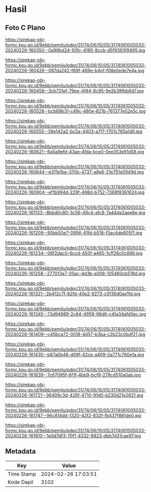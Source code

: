 # Hasil

## Foto C Plano

https://sirekap-obj-formc.kpu.go.id/9ebb/pemilu/pdpr/31/74/06/10/05/3174061005033-20240226-160350--0a99bd24-93fc-4185-8ccb-d5f9393f9495.jpg

https://sirekap-obj-formc.kpu.go.id/9ebb/pemilu/pdpr/31/74/06/10/05/3174061005033-20240226-160426--087da242-f69f-469e-b4ef-f08e0ede7e4a.jpg

https://sirekap-obj-formc.kpu.go.id/9ebb/pemilu/pdpr/31/74/06/10/05/3174061005033-20240226-160458--3cb731ef-79ee-4f44-8c95-9e2b39fbb6d7.jpg

https://sirekap-obj-formc.kpu.go.id/9ebb/pemilu/pdpr/31/74/06/10/05/3174061005033-20240226-160528--bcb89b31-c49c-480e-821b-761377e02e5c.jpg

https://sirekap-obj-formc.kpu.go.id/9ebb/pemilu/pdpr/31/74/06/10/05/3174061005033-20240226-160555--38e142a2-bc5a-4403-a7f7-f701c765a1d6.jpg

https://sirekap-obj-formc.kpu.go.id/9ebb/pemilu/pdpr/31/74/06/10/05/3174061005033-20240226-160621--6a5a9efd-43ae-4fda-bce0-0ee353e91d58.jpg

https://sirekap-obj-formc.kpu.go.id/9ebb/pemilu/pdpr/31/74/06/10/05/3174061005033-20240226-160644--e311e1be-370b-4737-a8e6-21e751e0949d.jpg

https://sirekap-obj-formc.kpu.go.id/9ebb/pemilu/pdpr/31/74/06/10/05/3174061005033-20240226-160904--ef1b994d-229f-498d-b752-7369f8361624.jpg

https://sirekap-obj-formc.kpu.go.id/9ebb/pemilu/pdpr/31/74/06/10/05/3174061005033-20240226-161133--8bbd0c80-3c56-49c4-afc8-7a44de2aee6e.jpg

https://sirekap-obj-formc.kpu.go.id/9ebb/pemilu/pdpr/31/74/06/10/05/3174061005033-20240226-161209--95bb50e7-0956-41fd-b518-f3ac4de805f1.jpg

https://sirekap-obj-formc.kpu.go.id/9ebb/pemilu/pdpr/31/74/06/10/05/3174061005033-20240226-161234--06f2dac0-6ccd-450f-a465-1cff26c0c896.jpg

https://sirekap-obj-formc.kpu.go.id/9ebb/pemilu/pdpr/31/74/06/10/05/3174061005033-20240226-161258--277013e7-05ac-4d3b-a008-105460cb518d.jpg

https://sirekap-obj-formc.kpu.go.id/9ebb/pemilu/pdpr/31/74/06/10/05/3174061005033-20240226-161321--2b412c7f-82fd-40e2-9273-c0f36d0ae1fd.jpg

https://sirekap-obj-formc.kpu.go.id/9ebb/pemilu/pdpr/31/74/06/10/05/3174061005033-20240226-161345--73d94989-2c84-4959-96d6-c4fa34afd0ec.jpg

https://sirekap-obj-formc.kpu.go.id/9ebb/pemilu/pdpr/31/74/06/10/05/3174061005033-20240226-161409--c45bca72-0018-4d57-b3ba-c2b23c0bdf21.jpg

https://sirekap-obj-formc.kpu.go.id/9ebb/pemilu/pdpr/31/74/06/10/05/3174061005033-20240226-161435--b87a0b48-d09f-42ce-a409-2a771c760e1a.jpg

https://sirekap-obj-formc.kpu.go.id/9ebb/pemilu/pdpr/31/74/06/10/05/3174061005033-20240226-161839--7c67095f-6f1f-4bb9-bcf9-279cd510a0ab.jpg

https://sirekap-obj-formc.kpu.go.id/9ebb/pemilu/pdpr/31/74/06/10/05/3174061005033-20240226-161721--36409c3d-426f-4710-91d0-b230d21e2621.jpg

https://sirekap-obj-formc.kpu.go.id/9ebb/pemilu/pdpr/31/74/06/10/05/3174061005033-20240226-161747--96c814dd-1320-42f2-832f-fb437f881de0.jpg

https://sirekap-obj-formc.kpu.go.id/9ebb/pemilu/pdpr/31/74/06/10/05/3174061005033-20240226-161810--1e0d7df3-70f1-4332-8823-dbb7d31cae97.jpg


## Metadata

| Key        | Value               |
| ---------- | ------------------- |
| Time Stamp | 2024-02-26 17:03:51 |
| Kode Dapil | 3102                |



